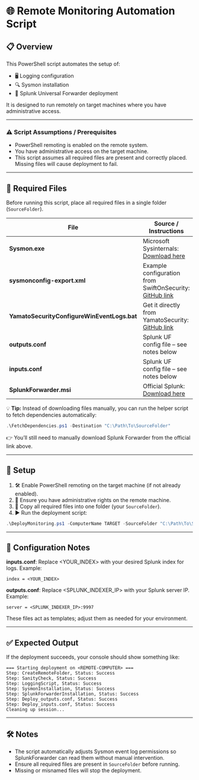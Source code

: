 # 🌐 Remote Monitoring Automation Script

## 📋 Overview

This PowerShell script automates the setup of:

- 🖥️ Logging configuration
- 🔍 Sysmon installation
- 📡 Splunk Universal Forwarder deployment

It is designed to run remotely on target machines where you have administrative access.

---

### ⚠️ Script Assumptions / Prerequisites

- PowerShell remoting is enabled on the remote system.
- You have administrative access on the target machine.
- This script assumes all required files are present and correctly placed. Missing files will cause deployment to fail.

---

## 📂 Required Files

Before running this script, place all required files in a single folder (`SourceFolder`).

| **File**                           | **Source / Instructions**                                                                 |
|------------------------------------|---------------------------------------------------------------------------------------|
| **Sysmon.exe**                     | Microsoft Sysinternals: [Download here](https://learn.microsoft.com/en-us/sysinternals/downloads/sysmon) |
| **sysmonconfig-export.xml**        | Example configuration from SwiftOnSecurity: [GitHub link](https://github.com/SwiftOnSecurity/sysmon-config) |
| **YamatoSecurityConfigureWinEventLogs.bat** | Get it directly from YamatoSecurity: [GitHub link](https://github.com/Yamato-Security/EnableWindowsLogSettings) |
| **outputs.conf**                   | Splunk UF config file – see notes below |
| **inputs.conf**                    | Splunk UF config file – see notes below |
| **SplunkForwarder.msi**            | Official Splunk: [Download here](https://www.splunk.com/en_us/download/universal-forwarder.html) |

💡 **Tip:** Instead of downloading files manually, you can run the helper script to fetch dependencies automatically:

```powershell
.\FetchDependencies.ps1 -Destination "C:\Path\To\SourceFolder"
```
👉 You’ll still need to manually download Splunk Forwarder from the official link above.

---

## 🚀 Setup

1. 🛠️ Enable PowerShell remoting on the target machine (if not already enabled).
2. 🔐 Ensure you have administrative rights on the remote machine.
3. 📂 Copy all required files into one folder (your `SourceFolder`).
4. ▶️ Run the deployment script:

```powershell
.\DeployMonitoring.ps1 -ComputerName TARGET -SourceFolder "C:\Path\To\SourceFolder"
```
---

## 📝 Configuration Notes
**inputs.conf**: Replace <YOUR_INDEX> with your desired Splunk index for logs.
Example:
```
index = <YOUR_INDEX>
```
**outputs.conf**: Replace <SPLUNK_INDEXER_IP> with your Splunk server IP.
Example:
```
server = <SPLUNK_INDEXER_IP>:9997
```
These files act as templates; adjust them as needed for your environment.

---

## ✅ Expected Output
If the deployment succeeds, your console should show something like:
```
=== Starting deployment on <REMOTE-COMPUTER> ===
Step: CreateRemoteFolder, Status: Success
Step: SanityCheck, Status: Success
Step: LoggingScript, Status: Success
Step: SysmonInstallation, Status: Success
Step: SplunkForwarderInstallation, Status: Success
Step: Deploy_outputs.conf, Status: Success
Step: Deploy_inputs.conf, Status: Success
Cleaning up session...
```

---

## 🛠️ Notes

- The script automatically adjusts Sysmon event log permissions so SplunkForwarder can read them without manual intervention.
- Ensure all required files are present in `SourceFolder` before running.
- Missing or misnamed files will stop the deployment.
